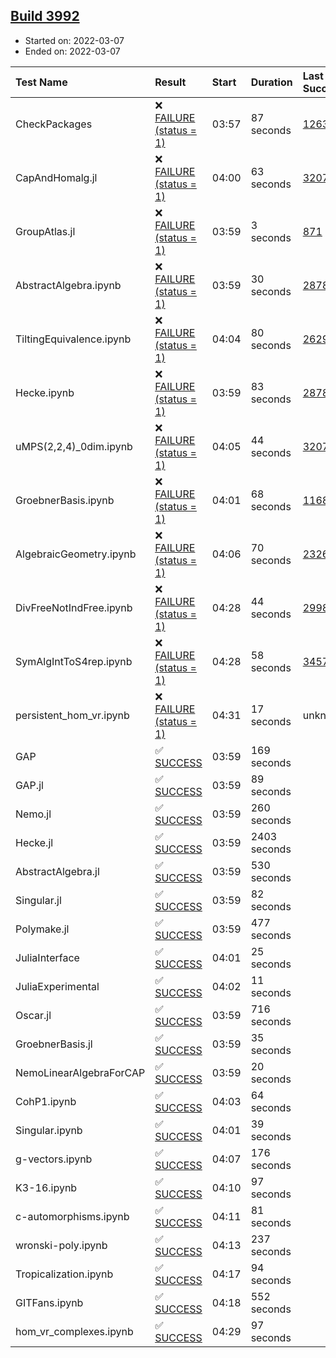 ## [Build 3992](https://oscarci.mathematik.uni-kl.de/job/oscar-stable/3992/)

* Started on: 2022-03-07
* Ended on: 2022-03-07

| Test Name    | Result | Start | Duration | Last Success | First Failure |
|:-------------|:-------|:------|:---------|:-------------|:--------------|
| CheckPackages | ❌ [FAILURE (status = 1)](https://oscarci.mathematik.uni-kl.de/job/oscar-stable/3992/artifact/logs/build-3992/CheckPackages.log) | 03:57 | 87 seconds | [1263](https://oscarci.mathematik.uni-kl.de/job/oscar-stable/1263/) | [1264](https://oscarci.mathematik.uni-kl.de/job/oscar-stable/1264/) |
| CapAndHomalg.jl | ❌ [FAILURE (status = 1)](https://oscarci.mathematik.uni-kl.de/job/oscar-stable/3992/artifact/logs/build-3992/CapAndHomalg.jl.log) | 04:00 | 63 seconds | [3207](https://oscarci.mathematik.uni-kl.de/job/oscar-stable/3207/) | [3208](https://oscarci.mathematik.uni-kl.de/job/oscar-stable/3208/) |
| GroupAtlas.jl | ❌ [FAILURE (status = 1)](https://oscarci.mathematik.uni-kl.de/job/oscar-stable/3992/artifact/logs/build-3992/GroupAtlas.jl.log) | 03:59 | 3 seconds | [871](https://oscarci.mathematik.uni-kl.de/job/oscar-stable/871/) | [872](https://oscarci.mathematik.uni-kl.de/job/oscar-stable/872/) |
| AbstractAlgebra.ipynb | ❌ [FAILURE (status = 1)](https://oscarci.mathematik.uni-kl.de/job/oscar-stable/3992/artifact/logs/build-3992/AbstractAlgebra.ipynb.log) | 03:59 | 30 seconds | [2878](https://oscarci.mathematik.uni-kl.de/job/oscar-stable/2878/) | [2879](https://oscarci.mathematik.uni-kl.de/job/oscar-stable/2879/) |
| TiltingEquivalence.ipynb | ❌ [FAILURE (status = 1)](https://oscarci.mathematik.uni-kl.de/job/oscar-stable/3992/artifact/logs/build-3992/TiltingEquivalence.ipynb.log) | 04:04 | 80 seconds | [2629](https://oscarci.mathematik.uni-kl.de/job/oscar-stable/2629/) | [2630](https://oscarci.mathematik.uni-kl.de/job/oscar-stable/2630/) |
| Hecke.ipynb | ❌ [FAILURE (status = 1)](https://oscarci.mathematik.uni-kl.de/job/oscar-stable/3992/artifact/logs/build-3992/Hecke.ipynb.log) | 03:59 | 83 seconds | [2878](https://oscarci.mathematik.uni-kl.de/job/oscar-stable/2878/) | [2879](https://oscarci.mathematik.uni-kl.de/job/oscar-stable/2879/) |
| uMPS(2,2,4)_0dim.ipynb | ❌ [FAILURE (status = 1)](https://oscarci.mathematik.uni-kl.de/job/oscar-stable/3992/artifact/logs/build-3992/uMPS-2-2-4-_0dim.ipynb.log) | 04:05 | 44 seconds | [3207](https://oscarci.mathematik.uni-kl.de/job/oscar-stable/3207/) | [3208](https://oscarci.mathematik.uni-kl.de/job/oscar-stable/3208/) |
| GroebnerBasis.ipynb | ❌ [FAILURE (status = 1)](https://oscarci.mathematik.uni-kl.de/job/oscar-stable/3992/artifact/logs/build-3992/GroebnerBasis.ipynb.log) | 04:01 | 68 seconds | [1168](https://oscarci.mathematik.uni-kl.de/job/oscar-stable/1168/) | [1169](https://oscarci.mathematik.uni-kl.de/job/oscar-stable/1169/) |
| AlgebraicGeometry.ipynb | ❌ [FAILURE (status = 1)](https://oscarci.mathematik.uni-kl.de/job/oscar-stable/3992/artifact/logs/build-3992/AlgebraicGeometry.ipynb.log) | 04:06 | 70 seconds | [2326](https://oscarci.mathematik.uni-kl.de/job/oscar-stable/2326/) | [2327](https://oscarci.mathematik.uni-kl.de/job/oscar-stable/2327/) |
| DivFreeNotIndFree.ipynb | ❌ [FAILURE (status = 1)](https://oscarci.mathematik.uni-kl.de/job/oscar-stable/3992/artifact/logs/build-3992/DivFreeNotIndFree.ipynb.log) | 04:28 | 44 seconds | [2998](https://oscarci.mathematik.uni-kl.de/job/oscar-stable/2998/) | [2999](https://oscarci.mathematik.uni-kl.de/job/oscar-stable/2999/) |
| SymAlgIntToS4rep.ipynb | ❌ [FAILURE (status = 1)](https://oscarci.mathematik.uni-kl.de/job/oscar-stable/3992/artifact/logs/build-3992/SymAlgIntToS4rep.ipynb.log) | 04:28 | 58 seconds | [3457](https://oscarci.mathematik.uni-kl.de/job/oscar-stable/3457/) | [3458](https://oscarci.mathematik.uni-kl.de/job/oscar-stable/3458/) |
| persistent_hom_vr.ipynb | ❌ [FAILURE (status = 1)](https://oscarci.mathematik.uni-kl.de/job/oscar-stable/3992/artifact/logs/build-3992/persistent_hom_vr.ipynb.log) | 04:31 | 17 seconds | unknown | unknown |
| GAP | ✅ [SUCCESS](https://oscarci.mathematik.uni-kl.de/job/oscar-stable/3992/artifact/logs/build-3992/GAP.log) | 03:59 | 169 seconds |  |  |
| GAP.jl | ✅ [SUCCESS](https://oscarci.mathematik.uni-kl.de/job/oscar-stable/3992/artifact/logs/build-3992/GAP.jl.log) | 03:59 | 89 seconds |  |  |
| Nemo.jl | ✅ [SUCCESS](https://oscarci.mathematik.uni-kl.de/job/oscar-stable/3992/artifact/logs/build-3992/Nemo.jl.log) | 03:59 | 260 seconds |  |  |
| Hecke.jl | ✅ [SUCCESS](https://oscarci.mathematik.uni-kl.de/job/oscar-stable/3992/artifact/logs/build-3992/Hecke.jl.log) | 03:59 | 2403 seconds |  |  |
| AbstractAlgebra.jl | ✅ [SUCCESS](https://oscarci.mathematik.uni-kl.de/job/oscar-stable/3992/artifact/logs/build-3992/AbstractAlgebra.jl.log) | 03:59 | 530 seconds |  |  |
| Singular.jl | ✅ [SUCCESS](https://oscarci.mathematik.uni-kl.de/job/oscar-stable/3992/artifact/logs/build-3992/Singular.jl.log) | 03:59 | 82 seconds |  |  |
| Polymake.jl | ✅ [SUCCESS](https://oscarci.mathematik.uni-kl.de/job/oscar-stable/3992/artifact/logs/build-3992/Polymake.jl.log) | 03:59 | 477 seconds |  |  |
| JuliaInterface | ✅ [SUCCESS](https://oscarci.mathematik.uni-kl.de/job/oscar-stable/3992/artifact/logs/build-3992/JuliaInterface.log) | 04:01 | 25 seconds |  |  |
| JuliaExperimental | ✅ [SUCCESS](https://oscarci.mathematik.uni-kl.de/job/oscar-stable/3992/artifact/logs/build-3992/JuliaExperimental.log) | 04:02 | 11 seconds |  |  |
| Oscar.jl | ✅ [SUCCESS](https://oscarci.mathematik.uni-kl.de/job/oscar-stable/3992/artifact/logs/build-3992/Oscar.jl.log) | 03:59 | 716 seconds |  |  |
| GroebnerBasis.jl | ✅ [SUCCESS](https://oscarci.mathematik.uni-kl.de/job/oscar-stable/3992/artifact/logs/build-3992/GroebnerBasis.jl.log) | 03:59 | 35 seconds |  |  |
| NemoLinearAlgebraForCAP | ✅ [SUCCESS](https://oscarci.mathematik.uni-kl.de/job/oscar-stable/3992/artifact/logs/build-3992/NemoLinearAlgebraForCAP.log) | 03:59 | 20 seconds |  |  |
| CohP1.ipynb | ✅ [SUCCESS](https://oscarci.mathematik.uni-kl.de/job/oscar-stable/3992/artifact/logs/build-3992/CohP1.ipynb.log) | 04:03 | 64 seconds |  |  |
| Singular.ipynb | ✅ [SUCCESS](https://oscarci.mathematik.uni-kl.de/job/oscar-stable/3992/artifact/logs/build-3992/Singular.ipynb.log) | 04:01 | 39 seconds |  |  |
| g-vectors.ipynb | ✅ [SUCCESS](https://oscarci.mathematik.uni-kl.de/job/oscar-stable/3992/artifact/logs/build-3992/g-vectors.ipynb.log) | 04:07 | 176 seconds |  |  |
| K3-16.ipynb | ✅ [SUCCESS](https://oscarci.mathematik.uni-kl.de/job/oscar-stable/3992/artifact/logs/build-3992/K3-16.ipynb.log) | 04:10 | 97 seconds |  |  |
| c-automorphisms.ipynb | ✅ [SUCCESS](https://oscarci.mathematik.uni-kl.de/job/oscar-stable/3992/artifact/logs/build-3992/c-automorphisms.ipynb.log) | 04:11 | 81 seconds |  |  |
| wronski-poly.ipynb | ✅ [SUCCESS](https://oscarci.mathematik.uni-kl.de/job/oscar-stable/3992/artifact/logs/build-3992/wronski-poly.ipynb.log) | 04:13 | 237 seconds |  |  |
| Tropicalization.ipynb | ✅ [SUCCESS](https://oscarci.mathematik.uni-kl.de/job/oscar-stable/3992/artifact/logs/build-3992/Tropicalization.ipynb.log) | 04:17 | 94 seconds |  |  |
| GITFans.ipynb | ✅ [SUCCESS](https://oscarci.mathematik.uni-kl.de/job/oscar-stable/3992/artifact/logs/build-3992/GITFans.ipynb.log) | 04:18 | 552 seconds |  |  |
| hom_vr_complexes.ipynb | ✅ [SUCCESS](https://oscarci.mathematik.uni-kl.de/job/oscar-stable/3992/artifact/logs/build-3992/hom_vr_complexes.ipynb.log) | 04:29 | 97 seconds |  |  |
